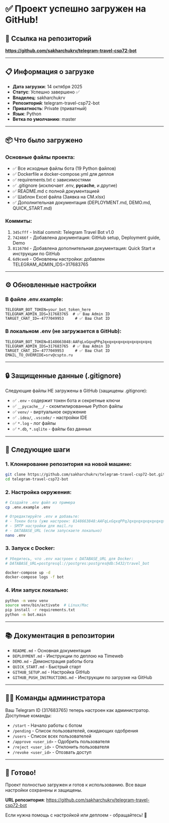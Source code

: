 # ✅ Проект успешно загружен на GitHub!

## 🔗 Ссылка на репозиторий

**https://github.com/sakharchukrv/telegram-travel-csp72-bot**

---

## 📋 Информация о загрузке

- **Дата загрузки**: 14 октября 2025
- **Статус**: Успешно завершено ✅
- **Владелец**: sakharchukrv
- **Репозиторий**: telegram-travel-csp72-bot
- **Приватность**: Private (приватный)
- **Язык**: Python
- **Ветка по умолчанию**: master

---

## 📦 Что было загружено

### Основные файлы проекта:
- ✅ Все исходные файлы бота (19 Python файлов)
- ✅ Dockerfile и docker-compose.yml для деплоя
- ✅ requirements.txt с зависимостями
- ✅ .gitignore (исключает .env, __pycache__, и другие)
- ✅ README.md с полной документацией
- ✅ Шаблон Excel файла (Заявка на СМ.xlsx)
- ✅ Дополнительная документация (DEPLOYMENT.md, DEMO.md, QUICK_START.md)

### Коммиты:
1. `345cfff` - Initial commit: Telegram Travel Bot v1.0
2. `742466f` - Добавлена документация: GitHub setup, Deployment guide, Demo
3. `811670d` - Добавлена дополнительная документация: Quick Start и инструкции по GitHub
4. `6d9cee0` - Обновлены настройки: добавлен TELEGRAM_ADMIN_IDS=317683765

---

## ⚙️ Обновленные настройки

### В файле .env.example:
```env
TELEGRAM_BOT_TOKEN=your_bot_token_here
TELEGRAM_ADMIN_IDS=317683765  # ✅ Ваш Admin ID
TARGET_CHAT_ID=-4777049953     # ✅ Ваш Chat ID
```

### В локальном .env (не загружается в GitHub):
```env
TELEGRAM_BOT_TOKEN=8148663848:AAFqLxGqxqPPqJqxqxqxqxqxqxqxqxqxqxq
TELEGRAM_ADMIN_IDS=317683765  # ✅ Ваш Admin ID
TARGET_CHAT_ID=-4777049953     # ✅ Ваш Chat ID
EMAIL_TO_OVERRIDE=srv@cspto.ru
```

---

## 🔒 Защищенные данные (.gitignore)

Следующие файлы НЕ загружены в GitHub (защищены .gitignore):
- ✅ `.env` - содержит токен бота и секретные ключи
- ✅ `__pycache__/` - скомпилированные Python файлы
- ✅ `venv/` - виртуальное окружение
- ✅ `.idea/`, `.vscode/` - настройки IDE
- ✅ `*.log` - лог файлы
- ✅ `*.db`, `*.sqlite` - файлы баз данных

---

## 🚀 Следующие шаги

### 1. Клонирование репозитория на новой машине:
```bash
git clone https://github.com/sakharchukrv/telegram-travel-csp72-bot.git
cd telegram-travel-csp72-bot
```

### 2. Настройка окружения:
```bash
# Создайте .env файл из примера
cp .env.example .env

# Отредактируйте .env и добавьте:
# - Токен бота (уже настроен: 8148663848:AAFqLxGqxqPPqJqxqxqxqxqxqxqxqxqxqxq)
# - SMTP настройки для mail.ru
# - DATABASE_URL (если запускаете локально)
nano .env
```

### 3. Запуск с Docker:
```bash
# Убедитесь, что .env настроен с DATABASE_URL для Docker:
# DATABASE_URL=postgresql://postgres:postgres@db:5432/travel_bot

docker-compose up -d
docker-compose logs -f bot
```

### 4. Или запуск локально:
```bash
python -m venv venv
source venv/bin/activate  # Linux/Mac
pip install -r requirements.txt
python -m bot.main
```

---

## 📚 Документация в репозитории

- `README.md` - Основная документация
- `DEPLOYMENT.md` - Инструкции по деплою на Timeweb
- `DEMO.md` - Демонстрация работы бота
- `QUICK_START.md` - Быстрый старт
- `GITHUB_SETUP.md` - Настройка GitHub
- `GITHUB_PUSH_INSTRUCTIONS.md` - Инструкции по загрузке на GitHub

---

## 👨‍💼 Команды администратора

Ваш Telegram ID (317683765) теперь настроен как администратор. Доступные команды:

- `/start` - Начало работы с ботом
- `/pending` - Список пользователей, ожидающих одобрения
- `/users` - Список всех пользователей
- `/approve <user_id>` - Одобрить пользователя
- `/reject <user_id>` - Отклонить пользователя
- `/revoke <user_id>` - Отозвать доступ

---

## 🎉 Готово!

Проект полностью загружен и готов к использованию. Все ваши настройки сохранены и защищены.

**URL репозитория**: https://github.com/sakharchukrv/telegram-travel-csp72-bot

Если нужна помощь с настройкой или деплоем - обращайтесь! 🚀
